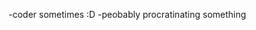 -coder sometimes :D
-peobably procratinating something
<!---
Perlance/Perlance is a ✨ special ✨ repository because its `README.md` (this file) appears on your GitHub profile.
You can click the Preview link to take a look at your changes.
--->
